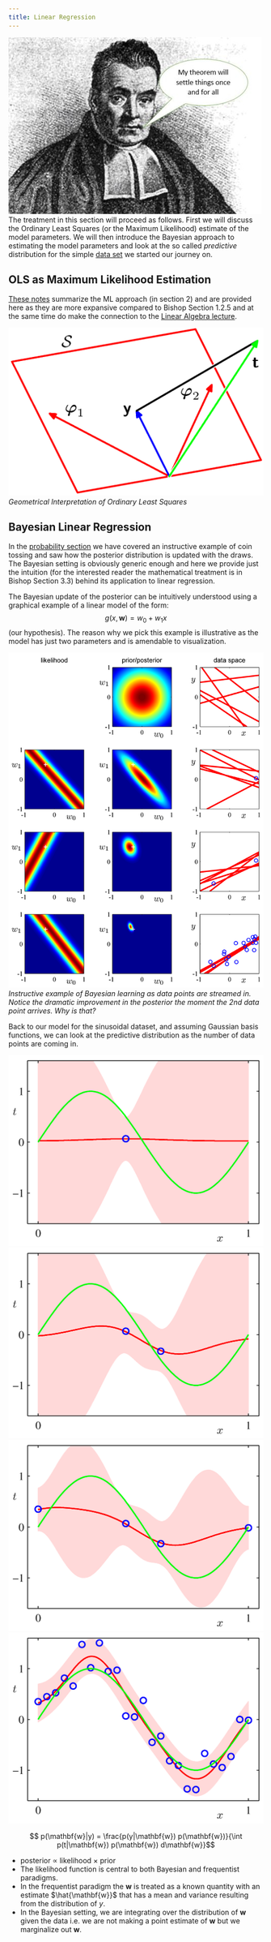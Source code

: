 ```yaml
---
title: Linear Regression
---
```


![Bayes](images/bayes.jpg)
The treatment in this section will proceed as follows. First we will discuss the Ordinary Least Squares  (or the Maximum Likelihood) estimate of the model parameters. We will then introduce the Bayesian approach to estimating the model parameters and look at the so called *predictive* distribution for the simple [data set](/docs/lectures/ml-math/ml-problem-statement) we started our journey on.

## OLS as Maximum Likelihood Estimation
[These notes](https://www.cs.indiana.edu/~predrag/classes/2016fallb365x/ols.pdf) summarize the ML approach (in section 2) and are provided here as they are more expansive compared to Bishop Section 1.2.5 and at the same time do make the connection to the [Linear Algebra lecture](/docs/lectures/ml-math/linear-algebra-for-ml).  

![Figure3.2-bishop](images/Figure3.2.png)
*Geometrical Interpretation of Ordinary Least Squares*

## Bayesian Linear Regression

In the [probability section](/docs/lectures/ml-math/probability) we have covered an instructive example of coin tossing and saw how the posterior distribution is updated with the draws. The Bayesian setting is obviously generic enough and here we provide just the intuition (for the interested reader the mathematical treatment is in Bishop Section 3.3) behind its application to linear regression.

The Bayesian update of the posterior can be intuitively understood using a graphical example of a linear model of the form:
$$g(x,\mathbf{w})= w_0 + w_1 x$$ (our hypothesis). The reason why we pick this example is illustrative as the model has just two parameters and is amendable to visualization. 

![Figure3.7-bishop](images/Figure3.7.png)
*Instructive example of Bayesian learning as data points are streamed in. Notice the dramatic improvement in the posterior the moment the 2nd data point arrives. Why is that?*

Back to our model for the sinusoidal dataset, and assuming Gaussian basis functions, we can look at the predictive distribution as the number of data points are coming in. 

![Figure3.8a-bishop](images/Figure3.8a.png)
![Figure3.8b-bishop](images/Figure3.8b.png)
![Figure3.8c-bishop](images/Figure3.8c.png)
![Figure3.8d-bishop](images/Figure3.8d.png)

$$ p(\mathbf{w}|y) = \frac{p(y|\mathbf{w}) p(\mathbf{w})}{\int p(t|\mathbf{w}) p(\mathbf{w}) d\mathbf{w}}$$
    

* posterior $\propto$ likelihood $\times$ prior
* The likelihood function is central to both Bayesian and frequentist paradigms. 
* In the frequentist paradigm the $\mathbf{w}$ is treated as a known quantity with an estimate $\hat{\mathbf{w}}$ that has a mean and variance resulting from the distribution of $y$.  
*  In the Bayesian setting, we are integrating over the distribution of $\mathbf{w}$ given the data i.e. we are not making a point estimate of $\mathbf{w}$ but we marginalize out $\mathbf{w}$. 
